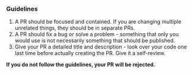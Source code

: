 ### Guidelines

1. A PR should be focused and contained. If you are changing multiple unrelated things, they should be in separate PRs.
2. A PR should fix a bug or solve a problem - something that only you would use is not necessarily something that should be published.
3. Give your PR a detailed title and description - look over your code one last time before actually creating the PR. Give it a self-review.

**If you do not follow the guidelines, your PR will be rejected.**
